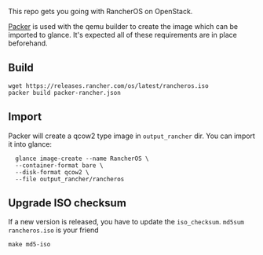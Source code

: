 This repo gets you going with RancherOS on OpenStack.

[Packer](http://packer.io) is used with the qemu builder to create the image which can be imported to glance. It's expected all of these requirements are in place beforehand.

## Build
```
wget https://releases.rancher.com/os/latest/rancheros.iso
packer build packer-rancher.json
```

## Import
Packer will create a qcow2 type image in `output_rancher` dir. You can import it into glance:

```
  glance image-create --name RancherOS \
  --container-format bare \
  --disk-format qcow2 \
  --file output_rancher/rancheros
```

## Upgrade ISO checksum

If a new version is released, you have to update the `iso_checksum`. ```md5sum rancheros.iso``` is your friend

```
make md5-iso
```